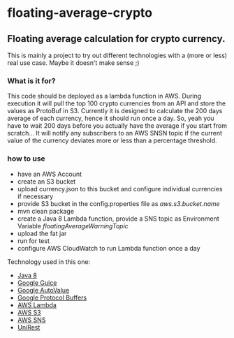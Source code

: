 # floating-average-crypto
## Floating average calculation for crypto currency.

This is mainly a project to try out different technologies with a (more or less) real use case.
Maybe it doesn't make sense ;)

### What is it for?
This code should be deployed as a lambda function in AWS.
During execution it will pull the top 100 crypto currencies from an API and store the values as ProtoBuf in S3.
Currently it is designed to calculate the 200 days average of each currency, hence it should run once a day.
So, yeah you have to wait 200 days before you actually have the average if you start from scratch...
It will notify any subscribers to an AWS SNSN topic if the current value of the currency deviates more or less than a percentage threshold.

### how to use
* have an AWS Account
* create an S3 bucket
* upload currency.json to this bucket and configure individual currencies if necessary
* provide S3 bucket in the config.properties file as _aws.s3.bucket.name_
* mvn clean package
* create a Java 8 Lambda function, provide a SNS topic as Environment Variable _floatingAverageWarningTopic_
* upload the fat jar
* run for test
* configure AWS CloudWatch to run Lambda function once a day

Technology used in this one:
* [Java 8](https://java.com/de/)
* [Google Guice](https://github.com/google/guice) 
* [Google AutoValue](https://github.com/google/auto/tree/master/value) 
* [Google Protocol Buffers](https://developers.google.com/protocol-buffers/)
* [AWS Lambda](https://aws.amazon.com/lambda/)
* [AWS S3](https://aws.amazon.com/s3/)
* [AWS SNS](https://aws.amazon.com/sns/)
* [UniRest](http://unirest.io/)
